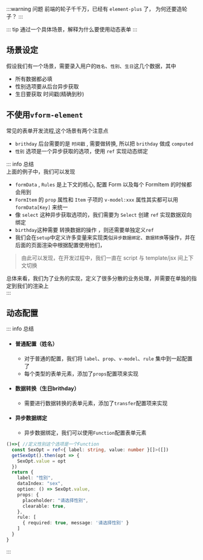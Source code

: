 
:::warning 问题
前端的轮子千千万，已经有 `element-plus` 了， 为何还要造轮子？
:::

::: tip
通过一个具体场景，解释为什么要使用动态表单
:::


## 场景设定

假设我们有一个场景，需要录入用户的`姓名`、`性别`、`生日`这几个数据，其中
- 所有数据都必填
- 性别选项要从后台异步获取
- 生日要获取 时间戳(精确到秒)

## 不使用`vform-element`

常见的表单开发流程,这个场景有两个注意点   
- `brithday` 后台需要的是 `时间戳` , 需要做转换, 所以把 `brithday` 做成 `computed`
- `性别` 选项是一个异步获取的选项，使用 `ref` 实现动态绑定   

<demo src="../../examples/guide/why/common.tsx" />

::: info  总结  
上面的例子中，我们可以发现
- `formData` , `Rules` 是上下文的核心, 配置 Form 以及每个 FormItem 的时候都会用到
- `FormItem` 的 `prop` 属性和 `Item` 子项的 `v-model:xxx`  属性其实都可以用 `formData[Key]` 来统一
- 像 `select` 这种异步获取选项的，我们需要为 `Select` 创建 `ref` 实现数据双向绑定
- `birthday`这种需要 转换数据的操作 ，则还需要单独定义`ref`
- 我们会在`setup`中定义许多变量来实现类似`异步数据绑定`、`数据转换`等操作，并在后面的页面渲染中根据配置使用他们，

> 由此可以发现，在开发过程中，我们一直在 script 与 template/jsx 间上下文切换   

总体来看，我们为了业务的实现，定义了很多分散的业务处理，并需要在单独的指定到我们的渲染上   
:::


## 动态配置
<demo src="../../examples/guide/why/dynamic.tsx" />

::: info 总结

- #### 普通配置（姓名）
  - 对于普通的配置，我们将 `label`、`prop`、`v-model`、`rule` 集中到一起配置了   
  - 每个类型的表单元素，添加了`props`配置项来实现
- #### 数据转换（生日brithday）   
  - 需要进行数据转换的表单元素，添加了`transfer`配置项来实现
- #### 异步数据绑定   
  - 异步数据绑定，我们可以使用`Function`配置表单元素
```typescript
()=>{ //定义性别这个选项是一个Function
  const SexOpt = ref<{ label: string, value: number }[]>([])
  getSexOpt().then(opt => {
    SexOpt.value = opt
  })
  return {
    label: "性别",
    dataIndex: "sex",
    option: () => SexOpt.value,
    props: {
      placeholder: "请选择性别",
      clearable: true,
    },
    rule: [
      { required: true, message: '请选择性别' }
    ]
  }
}
```
:::


